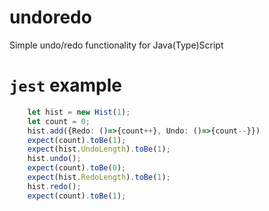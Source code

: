 # undoredo

Simple undo/redo functionality for Java(Type)Script

# `jest` example

```typescript
    let hist = new Hist(1);
    let count = 0;
    hist.add({Redo: ()=>{count++}, Undo: ()=>{count--}})
    expect(count).toBe(1);
    expect(hist.UndoLength).toBe(1);
    hist.undo();
    expect(count).toBe(0);
    expect(hist.RedoLength).toBe(1);
    hist.redo();
    expect(count).toBe(1);
```